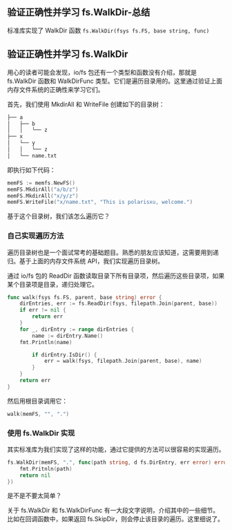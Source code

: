 ## 验证正确性并学习 fs.WalkDir-总结

标准库实现了 WalkDir 函数
`fs.WalkDir(fsys fs.FS, base string, func)`

## 验证正确性并学习 fs.WalkDir

用心的读者可能会发现，io/fs 包还有一个类型和函数没有介绍，那就是 fs.WalkDir 函数和 WalkDirFunc 类型。它们是遍历目录用的。这里通过验证上面内存文件系统的正确性来学习它们。

首先，我们使用 MkdirAll 和 WriteFile 创建如下的目录树：

```bash
├── a
│   ├── b
│   │   └── z
├── x
│   └── y
│   │   └── z
│   └── name.txt
```

即执行如下代码：

```go
memFS := memfs.NewFS()
memFS.MkdirAll("a/b/z")
memFS.MkdirAll("x/y/z")
memFS.WriteFile("x/name.txt", "This is polarisxu, welcome.")
```

基于这个目录树，我们该怎么遍历它？

### 自己实现遍历方法

遍历目录树也是一个面试常考的基础题目。熟悉的朋友应该知道，这需要用到递归。基于上面的内存文件系统 API，我们实现遍历目录树。

通过 io/fs 包的 ReadDir 函数读取目录下所有目录项，然后遍历这些目录项，如果某个目录项是目录，递归处理它。

```go
func walk(fsys fs.FS, parent, base string) error {
    dirEntries, err := fs.ReadDir(fsys, filepath.Join(parent, base))
    if err != nil {
        return err
    }
    for _, dirEntry := range dirEntries {
        name := dirEntry.Name()
    fmt.Println(name)

        if dirEntry.IsDir() {
            err = walk(fsys, filepath.Join(parent, base), name)
        }
    }
    return err
}
```

然后用根目录调用它：

```go
walk(memFS, "", ".")
```

### 使用 fs.WalkDir 实现

其实标准库为我们实现了这样的功能，通过它提供的方法可以很容易的实现遍历。

```go
fs.WalkDir(memFS, ".", func(path string, d fs.DirEntry, err error) error {
    fmt.Pritnln(path)
    return nil
})
```

是不是不要太简单？

关于 fs.WalkDir 和 fs.WalkDirFunc 有一大段文字说明，介绍其中的一些细节。比如在回调函数中，如果返回 fs.SkipDir，则会停止该目录的遍历。这里细说了。
